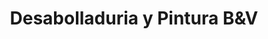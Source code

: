 ---
title: "Desabolladuria y Pintura B&V"
url: /puerto-montt/desabolladuria-y-pintura-byv/
shop: reparación de automóviles
---